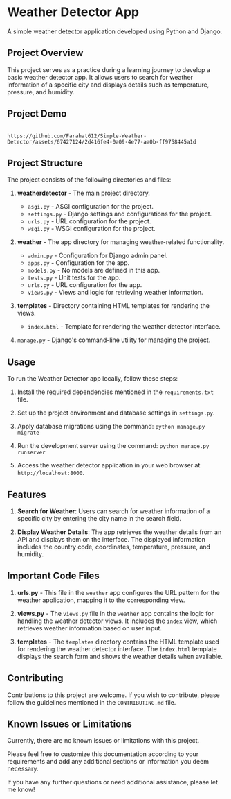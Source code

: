 # Weather Detector App

A simple weather detector application developed using Python and Django.

## Project Overview

This project serves as a practice during a learning journey to develop a basic weather detector app. It allows users to search for weather information of a specific city and displays details such as temperature, pressure, and humidity.

## Project Demo
                                             https://github.com/Farahat612/Simple-Weather-Detector/assets/67427124/2d416fe4-0a09-4e77-aa0b-ff9758445a1d


## Project Structure

The project consists of the following directories and files:

1. **weatherdetector** - The main project directory.
   - `asgi.py` - ASGI configuration for the project.
   - `settings.py` - Django settings and configurations for the project.
   - `urls.py` - URL configuration for the project.
   - `wsgi.py` - WSGI configuration for the project.

2. **weather** - The app directory for managing weather-related functionality.
   - `admin.py` - Configuration for Django admin panel.
   - `apps.py` - Configuration for the app.
   - `models.py` - No models are defined in this app.
   - `tests.py` - Unit tests for the app.
   - `urls.py` - URL configuration for the app.
   - `views.py` - Views and logic for retrieving weather information.

3. **templates** - Directory containing HTML templates for rendering the views.
   - `index.html` - Template for rendering the weather detector interface.

4. `manage.py` - Django's command-line utility for managing the project.

## Usage

To run the Weather Detector app locally, follow these steps:

1. Install the required dependencies mentioned in the `requirements.txt` file.

2. Set up the project environment and database settings in `settings.py`.

3. Apply database migrations using the command: `python manage.py migrate`

4. Run the development server using the command: `python manage.py runserver`

5. Access the weather detector application in your web browser at `http://localhost:8000`.

## Features

1. **Search for Weather**: Users can search for weather information of a specific city by entering the city name in the search field.

2. **Display Weather Details**: The app retrieves the weather details from an API and displays them on the interface. The displayed information includes the country code, coordinates, temperature, pressure, and humidity.

## Important Code Files

1. **urls.py** - This file in the `weather` app configures the URL pattern for the weather application, mapping it to the corresponding view.

2. **views.py** - The `views.py` file in the `weather` app contains the logic for handling the weather detector views. It includes the `index` view, which retrieves weather information based on user input.

3. **templates** - The `templates` directory contains the HTML template used for rendering the weather detector interface. The `index.html` template displays the search form and shows the weather details when available.

## Contributing

Contributions to this project are welcome. If you wish to contribute, please follow the guidelines mentioned in the `CONTRIBUTING.md` file.

## Known Issues or Limitations

Currently, there are no known issues or limitations with this project.

Please feel free to customize this documentation according to your requirements and add any additional sections or information you deem necessary.

If you have any further questions or need additional assistance, please let me know!


